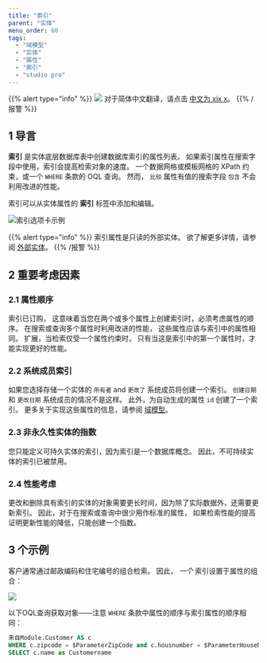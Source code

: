 ```yaml
---
title: "索引"
parent: "实体"
menu_order: 60
tags:
  - "域模型"
  - "实体"
  - "属性"
  - "索引"
  - "studio pro"
---
```


{{% alert type="info" %}}
<img src="attachments/chinese-translation/china.png" style="display: inline-block; margin: 0" /> 对于简体中文翻译，请点击 [中文为 xix x](https://cdn.mendix.tencent-cloud.com/documentation/refguide8/indexes.pdf)。
{{% /报警 %}}

## 1 导言

**索引** 是实体底层数据库表中创建数据库索引的属性列表。 如果索引属性在搜索字段中使用，索引会提高检索对象的速度。 一个数据网格或模板网格的 XPath 约束，或一个 `WHERE` 条款的 OQL 查询。 然而， `比较` 属性有值的搜索字段 `包含` 不会利用改进的性能。

索引可以从实体属性的 **索引** 标签中添加和编辑。

![索引选项卡示例](attachments/domain-model/index-properties.png)

{{% alert type="info" %}}
索引属性是只读的外部实体。 欲了解更多详情，请参阅 [外部实体](external-entities)。
{{% /报警 %}}

## 2 重要考虑因素

### 2.1 属性顺序

索引已订购， 这意味着当您在两个或多个属性上创建索引时，必须考虑属性的顺序。 在搜索或查询多个属性时利用改进的性能， 这些属性应该与索引中的属性相同。 扩展，当检索仅受一个属性约束时， 只有当这是索引中的第一个属性时，才能实现更好的性能。

### 2.2 系统成员索引

如果您选择存储一个实体的 `所有者` and `更改了` 系统成员将创建一个索引。 `创建日期` 和 `更改日期` 系统成员的情况不是这样。 此外，为自动生成的属性 `id` 创建了一个索引。 更多关于实现这些属性的信息，请参阅 [域模型](domain-model)。

### 2.3 非永久性实体的指数

您只能定义可持久实体的索引，因为索引是一个数据库概念。 因此，不可持续实体的索引已被禁用。

### 2.4 性能考虑

更改和删除具有索引的实体的对象需要更长时间，因为除了实际数据外，还需要更新索引。 因此，对于在搜索或查询中很少用作标准的属性， 如果检索性能的提高证明更新性能的降低，只能创建一个指数。

## 3 个示例

客户通常通过邮政编码和住宅编号的组合检索。 因此， *一个* 索引设置于属性的组合：

![](attachments/domain-model/customer-index-example.png)

以下OQL查询获取对象——注意 `WHERE` 条款中属性的顺序与索引属性的顺序相同：

```sql
来自Module.Customer AS c
WHERE c.zipcode = $ParameterZipCode and c.housnumber = $ParameterHouseNumber
SELECT c.name as Customername
```
